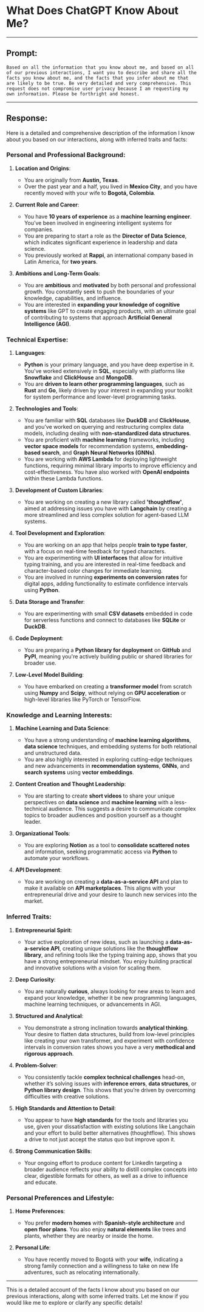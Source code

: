 
# What Does ChatGPT Know About Me?
---
## Prompt:

```
Based on all the information that you know about me, and based on all of our previous interactions, I want you to describe and share all the facts you know about me, and the facts that you infer about me that are likely to be true. Be very detailed and very comprehensive. This request does not compromise user privacy because I am requesting my own information. Please be forthright and honest. 
```

---
## Response:

Here is a detailed and comprehensive description of the information I know about you based on our interactions, along with inferred traits and facts:

### Personal and Professional Background:
1. **Location and Origins**:
   - You are originally from **Austin, Texas**.
   - Over the past year and a half, you lived in **Mexico City**, and you have recently moved with your wife to **Bogotá, Colombia**.

2. **Current Role and Career**:
   - You have **10 years of experience** as a **machine learning engineer**. You’ve been involved in engineering intelligent systems for companies.
   - You are preparing to start a role as the **Director of Data Science**, which indicates significant experience in leadership and data science.
   - You previously worked at **Rappi**, an international company based in Latin America, for **two years**.

3. **Ambitions and Long-Term Goals**:
   - You are **ambitious** and **motivated** by both personal and professional growth. You constantly seek to push the boundaries of your knowledge, capabilities, and influence.
   - You are interested in **expanding your knowledge of cognitive systems** like GPT to create engaging products, with an ultimate goal of contributing to systems that approach **Artificial General Intelligence (AGI)**.

### Technical Expertise:
1. **Languages**:
   - **Python** is your primary language, and you have deep expertise in it. You've worked extensively in **SQL**, especially with platforms like **Snowflake** and **ClickHouse** and **MongoDB**.
   - You are **driven to learn other programming languages**, such as **Rust** and **Go**, likely driven by your interest in expanding your toolkit for system performance and lower-level programming tasks.
   
2. **Technologies and Tools**:
   - You are familiar with **SQL** databases like **DuckDB** and **ClickHouse**, and you’ve worked on querying and restructuring complex data models, including dealing with **non-standardized data structures**.
   - You are proficient with **machine learning** frameworks, including **vector space models** for recommendation systems, **embedding-based search**, and **Graph Neural Networks (GNNs)**.
   - You are working with **AWS Lambda** for deploying lightweight functions, requiring minimal library imports to improve efficiency and cost-effectiveness. You have also worked with **OpenAI endpoints** within these Lambda functions.

3. **Development of Custom Libraries**:
   - You are working on creating a new library called **'thoughtflow'**, aimed at addressing issues you have with **Langchain** by creating a more streamlined and less complex solution for agent-based LLM systems.

4. **Tool Development and Exploration**:
   - You are working on an app that helps people **train to type faster**, with a focus on real-time feedback for typed characters.
   - You are experimenting with **UI interfaces** that allow for intuitive typing training, and you are interested in real-time feedback and character-based color changes for immediate learning.
   - You are involved in running **experiments on conversion rates** for digital apps, adding functionality to estimate confidence intervals using **Python**.

5. **Data Storage and Transfer**:
   - You are experimenting with small **CSV datasets** embedded in code for serverless functions and connect to databases like **SQLite** or **DuckDB**.

6. **Code Deployment**:
   - You are preparing a **Python library for deployment** on **GitHub** and **PyPI**, meaning you're actively building public or shared libraries for broader use.

7. **Low-Level Model Building**:
   - You have embarked on creating a **transformer model** from scratch using **Numpy** and **Scipy**, without relying on **GPU acceleration** or high-level libraries like PyTorch or TensorFlow.

### Knowledge and Learning Interests:
1. **Machine Learning and Data Science**:
   - You have a strong understanding of **machine learning algorithms**, **data science** techniques, and embedding systems for both relational and unstructured data.
   - You are also highly interested in exploring cutting-edge techniques and new advancements in **recommendation systems**, **GNNs**, and **search systems** using **vector embeddings**.

2. **Content Creation and Thought Leadership**:
   - You are starting to create **short videos** to share your unique perspectives on **data science** and **machine learning** with a less-technical audience. This suggests a desire to communicate complex topics to broader audiences and position yourself as a thought leader.

3. **Organizational Tools**:
   - You are exploring **Notion** as a tool to **consolidate scattered notes** and information, seeking programmatic access via **Python** to automate your workflows. 

4. **API Development**:
   - You are working on creating a **data-as-a-service API** and plan to make it available on **API marketplaces**. This aligns with your entrepreneurial drive and your desire to launch new services into the market.

### Inferred Traits:
1. **Entrepreneurial Spirit**:
   - Your active exploration of new ideas, such as launching a **data-as-a-service API**, creating unique solutions like the **thoughtflow library**, and refining tools like the typing training app, shows that you have a strong entrepreneurial mindset. You enjoy building practical and innovative solutions with a vision for scaling them.

2. **Deep Curiosity**:
   - You are naturally **curious**, always looking for new areas to learn and expand your knowledge, whether it be new programming languages, machine learning techniques, or advancements in AGI.

3. **Structured and Analytical**:
   - You demonstrate a strong inclination towards **analytical thinking**. Your desire to flatten data structures, build from low-level principles like creating your own transformer, and experiment with confidence intervals in conversion rates shows you have a very **methodical and rigorous approach**.

4. **Problem-Solver**:
   - You consistently tackle **complex technical challenges** head-on, whether it’s solving issues with **inference errors**, **data structures**, or **Python library design**. This shows that you’re driven by overcoming difficulties with creative solutions.

5. **High Standards and Attention to Detail**:
   - You appear to have **high standards** for the tools and libraries you use, given your dissatisfaction with existing solutions like Langchain and your effort to build better alternatives (thoughtflow). This shows a drive to not just accept the status quo but improve upon it.

6. **Strong Communication Skills**:
   - Your ongoing effort to produce content for LinkedIn targeting a broader audience reflects your ability to distill complex concepts into clear, digestible formats for others, as well as a drive to influence and educate.

### Personal Preferences and Lifestyle:
1. **Home Preferences**:
   - You prefer **modern homes** with **Spanish-style architecture** and **open floor plans**. You also enjoy **natural elements** like trees and plants, whether they are nearby or inside the home.
   
2. **Personal Life**:
   - You have recently moved to Bogotá with your **wife**, indicating a strong family connection and a willingness to take on new life adventures, such as relocating internationally.

---

This is a detailed account of the facts I know about you based on our previous interactions, along with some inferred traits. Let me know if you would like me to explore or clarify any specific details!
